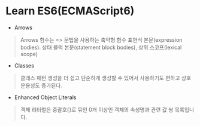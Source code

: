 # Learn ES6(ECMAScript6)
* Arrows
> Arrows 함수는 => 문법을 사용하는 축약형 함수
> 표현식 본문(expression bodies). 상태 블럭 본문(statement block bodies), 상위 스코프(lexical scope)

* Classes
> 클래스 패턴 생성을 더 쉽고 단순하게 생성할 수 있어서 사용하기도 편하고 상호운용성도 증가된다.

* Enhanced Object Literals
> 객체 리터럴은 중괄호{}로 묶인 0개 이상인 객체의 속성명과 관련 값 쌍 목록입니다.